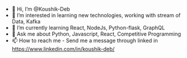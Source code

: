 - 👋 Hi, I’m @Koushik-Deb
- 👀 I’m interested in learning new technologies, working with stream of Data, Kafka
- 🌱 I’m currently learning React, NodeJs, Python-flask, GraphQL
- 💞️ Ask me about Python, Javascript, React, Competitive Programming
- 📫 How to reach me - Send me a message through linked in https://www.linkedin.com/in/koushik-deb/

<!---
Koushik-Deb/Koushik-Deb is a ✨ special ✨ repository because its `README.md` (this file) appears on your GitHub profile.
You can click the Preview link to take a look at your changes.
--->
